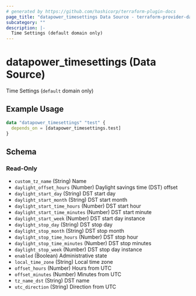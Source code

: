 ```yaml
---
# generated by https://github.com/hashicorp/terraform-plugin-docs
page_title: "datapower_timesettings Data Source - terraform-provider-datapower"
subcategory: ""
description: |-
  Time Settings (default domain only)
---
```


# datapower_timesettings (Data Source)

Time Settings (`default` domain only)

## Example Usage

```terraform
data "datapower_timesettings" "test" {
  depends_on = [datapower_timesettings.test]
}
```

<!-- schema generated by tfplugindocs -->
## Schema

### Read-Only

- `custom_tz_name` (String) Name
- `daylight_offset_hours` (Number) Daylight savings time (DST) offset
- `daylight_start_day` (String) DST start day
- `daylight_start_month` (String) DST start month
- `daylight_start_time_hours` (Number) DST start hour
- `daylight_start_time_minutes` (Number) DST start minute
- `daylight_start_week` (Number) DST start day instance
- `daylight_stop_day` (String) DST stop day
- `daylight_stop_month` (String) DST stop month
- `daylight_stop_time_hours` (Number) DST stop hour
- `daylight_stop_time_minutes` (Number) DST stop minutes
- `daylight_stop_week` (Number) DST stop day instance
- `enabled` (Boolean) Administrative state
- `local_time_zone` (String) Local time zone
- `offset_hours` (Number) Hours from UTC
- `offset_minutes` (Number) Minutes from UTC
- `tz_name_dst` (String) DST name
- `utc_direction` (String) Direction from UTC
